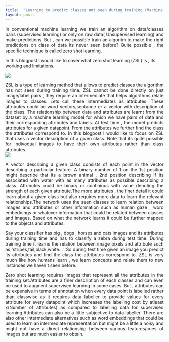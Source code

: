 ```yaml
---
title:  "Learning to predict classes not seen during training (Machine Learning)"
layout: posts
---
```


<p style="text-align:justify">In conventional machine learning we train an algorithm on data/classes pairs (supervised learning) or only on raw data( Unsupervised learning) and make predictions. But , can we possible train an algoritm to make the right predictions on class of data its never seen before?
Quite possible , the specific technique is called zero shot learning.</p>

<p>In this blogpost I would like to cover what zero shot learning (ZSL) is , its working and limitations.</p>

<img src="https://csdl-images.computer.org/trans/tp/2016/07/figures/akata1-2487986.gif">


<p style="text-align:justify">ZSL is a type of learning method that allows to predict classes the algorithm has not seen during training time. ZSL cannot be done directly on just image/label pairs , they require an intermediate that helps algorithms relate images to classes. Lets call these intermediates as attributes. These attributes could be word vectors,sentance or a vector with description of the class. The relationship between data and attributes are learnt from the dataset by a machine learning model for which we have pairs of data and their corresponding attributes and labels. At test time , the model predicts attributes for a given datapoint. From the attributes we further find the class the attributes correspond to. In this blogpost I would like to focus on ZSL that uses a vector description of a given class. Note that its quite possible for indivodual images to have their own attributes rather than class attributes.
  
<br />
<img src="https://www.ecse.rpi.edu/~cvrl/database/Attribute_Dataset_Files/apascal.png">
<br />

<p style="text-align:justify">A vector describing a given class consists of each point in the vector describing a particular feature. A binary number of 1 on the 1st position might describe that its a brown animal , 2nd position describing if its associated with water with as many attributes as possible describing a class. Attributes could be binary or continious with value denoting the strength of each given attribute.The more attributes , the finer detail it could learn about a given class but also requires more data to learn the relevant relationships.The network uses the seen classes to learn relation between images and attributes or other information such as human gaze , word embeddings or whatever information that could be related between classes and images. Based on what the network learns it could be further mapped to the objects and attributes.</p>

<p style="text-align:justify">Say your classifier has pig , dogs , horses and cats images and its attributes during training time and has to classify a zebra during test time. During training time it learns the relation between image pixels and attribute such as 'stripes,tail,black,white...'. So during test time given an image you predict its attributes and find the class the attributes correspond to. ZSL is very much like how humans learn , we learn concepts and relate them to new instances we haven't seen before.</p>

<p style="text-align:justify">Zero shot learning requires images that represent all the attributes in the training set.Attributes are a finer description of each classes and can even be used to augment supervised learning in some cases. But , attributes can be expensive in terms of annotation when every data point is labelled rather than classwise as it requires data labeller to provide values for every attribute for every datapoint which increases the labelling cost by atleast x(Number of attributes) as compared to labelling data for supervised learning.Attributes can also be a little subjective to data labeller. There are also other intermediate alternatives such as word embeddings that could be used to learn an intermediate representation but might be a little a noisy and might not have a direct relationship between various features/cues of images but are much easier to obtain.</p>
